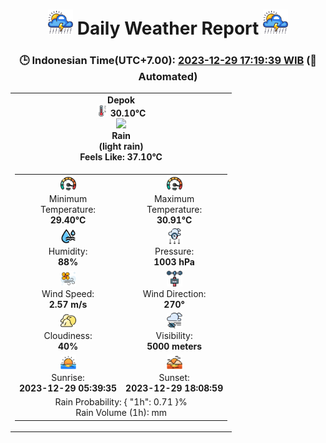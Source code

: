 # <h1 align=center><img height=40 src=images/cloud.png> Daily Weather Report <img height=40 src=images/cloud.png></h1>
<h3 align=center>🕒 Indonesian Time(UTC+7.00): <u>2023-12-29 17:19:39 WIB</u> (🤖Automated)</h3>

<table align=center>
<tr>
<td align=center><b>Depok</b><br><img src=images/thermometer.png height=18> <b>30.10°C</b><br><img src='https://openweathermap.org/img/w/10d.png' height='50'><br><b>Rain</b><br><b>(light rain)</b><br><b>Feels Like: 37.10°C</b></td>
</tr>
<td>
<table>
<tr>
<td align=center><img src=images/fast.png height=25><br>Minimum<br>Temperature:<br><b>29.40°C</b></td>
<td align=center><img src=images/fast.png height=25><br>Maximum<br>Temperature:<br><b>30.91°C</b></td>
</tr>
<tr>
<td align=center><img src=images/humidity.png height=25><br>Humidity:<br><b>88%</b></td>
<td align=center><img src=images/atmospheric.png height=25><br>Pressure:<br><b>1003 hPa</b></td>
</tr>
<tr>
<td align=center><img src=images/air-flow.png height=25><br>Wind Speed:<br><b>2.57 m/s</b></td>
<td align=center><img src=images/anemometer.png height=25><br>Wind Direction:<br><b>270°</b></td>
</tr>
<tr>
<td align=center><img src=images/cloudy.png height=25><br>Cloudiness:<br><b>40%</b></td>
<td align=center><img src=images/low-visibility.png height=25><br>Visibility:<br><b>5000 meters</b></td>
</tr>
<tr>
<td align=center><img src=images/sunrise.png height=25><br>Sunrise:<br><b>2023-12-29 05:39:35</b></td>
<td align=center><img src=images/sunsets.png height=25><br>Sunset:<br><b>2023-12-29 18:08:59</b></td>
</tr>
<tr>
<td align=center colspan=2>Rain Probability: {
  "1h": 0.71
}%<br>Rain Volume (1h):  mm</td>
</tr>
</table>
</table>
